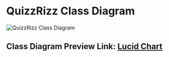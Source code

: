 # QuizzRizz Class Diagram #
![QuizzRizz Class Diagram](https://drive.google.com/uc?id=1D7G27N1rWXpBDYJjE2ejUEarRajFndaq)

## Class Diagram Preview Link: [Lucid Chart](https://lucid.app/lucidchart/b52b0cf6-3b1c-4706-8bbd-395ab7b287fc/edit?viewport_loc=276%2C118%2C2482%2C1080%2C0_0&invitationId=inv_ecc0adef-b9cb-4160-baa1-b0d83077e333)